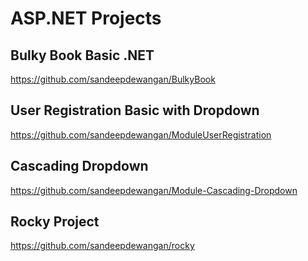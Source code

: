 # ASP.NET Projects

## Bulky Book Basic .NET
https://github.com/sandeepdewangan/BulkyBook

## User Registration Basic with Dropdown
https://github.com/sandeepdewangan/ModuleUserRegistration

## Cascading Dropdown
https://github.com/sandeepdewangan/Module-Cascading-Dropdown

## Rocky Project
https://github.com/sandeepdewangan/rocky
